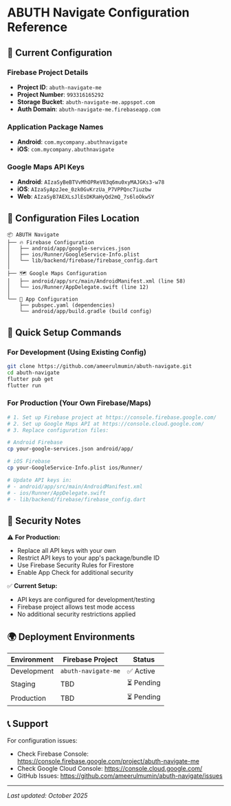 # ABUTH Navigate Configuration Reference

## 🔧 Current Configuration

### Firebase Project Details
- **Project ID**: `abuth-navigate-me`
- **Project Number**: `993316165292`
- **Storage Bucket**: `abuth-navigate-me.appspot.com`
- **Auth Domain**: `abuth-navigate-me.firebaseapp.com`

### Application Package Names
- **Android**: `com.mycompany.abuthnavigate`
- **iOS**: `com.mycompany.abuthnavigate`

### Google Maps API Keys
- **Android**: `AIzaSyBeBTVvMhOPReV83q6mu0xyMAJGKs3-w78`
- **iOS**: `AIzaSyApzJee_0zk0GvKrzUa_P7VPPQnc7iuzbw`
- **Web**: `AIzaSyB7AEXLsJlEsDKRaHyQd2mQ_7s6loOkwSY`

## 📁 Configuration Files Location

```
📦 ABUTH Navigate
├── 🔥 Firebase Configuration
│   ├── android/app/google-services.json
│   ├── ios/Runner/GoogleService-Info.plist
│   └── lib/backend/firebase/firebase_config.dart
│
├── 🗺️ Google Maps Configuration
│   ├── android/app/src/main/AndroidManifest.xml (line 58)
│   └── ios/Runner/AppDelegate.swift (line 12)
│
└── 📱 App Configuration
    ├── pubspec.yaml (dependencies)
    └── android/app/build.gradle (build config)
```

## 🚀 Quick Setup Commands

### For Development (Using Existing Config)
```bash
git clone https://github.com/ameerulmumin/abuth-navigate.git
cd abuth-navigate
flutter pub get
flutter run
```

### For Production (Your Own Firebase/Maps)
```bash
# 1. Set up Firebase project at https://console.firebase.google.com/
# 2. Set up Google Maps API at https://console.cloud.google.com/
# 3. Replace configuration files:

# Android Firebase
cp your-google-services.json android/app/

# iOS Firebase  
cp your-GoogleService-Info.plist ios/Runner/

# Update API keys in:
# - android/app/src/main/AndroidManifest.xml
# - ios/Runner/AppDelegate.swift
# - lib/backend/firebase/firebase_config.dart
```

## 🔐 Security Notes

⚠️ **For Production:**
- Replace all API keys with your own
- Restrict API keys to your app's package/bundle ID
- Use Firebase Security Rules for Firestore
- Enable App Check for additional security

✅ **Current Setup:**
- API keys are configured for development/testing
- Firebase project allows test mode access
- No additional security restrictions applied

## 🌍 Deployment Environments

| Environment | Firebase Project | Status |
|-------------|------------------|---------|
| Development | `abuth-navigate-me` | ✅ Active |
| Staging | TBD | ⏳ Pending |
| Production | TBD | ⏳ Pending |

## 📞 Support

For configuration issues:
- Check Firebase Console: https://console.firebase.google.com/project/abuth-navigate-me
- Check Google Cloud Console: https://console.cloud.google.com/
- GitHub Issues: https://github.com/ameerulmumin/abuth-navigate/issues

---
*Last updated: October 2025*